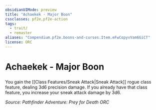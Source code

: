 ```yaml
---
obsidianUIMode: preview
title: "Achaekek - Major Boon"
cssclasses: pf2e,pf2e-action
tags:
  - trait/
  - remaster
aliases: "Compendium.pf2e.boons-and-curses.Item.eFwCopyvVam6GiCT"
license: ORC
---
```

# Achaekek - Major Boon

### 






You gain the [[Class Features/Sneak Attack|Sneak Attack]] rogue class feature, dealing 3d6 precision damage. If you already have that class feature, you increase your sneak attack damage by 3d6.

*Source: Pathfinder Adventure: Prey for Death*
*ORC*
